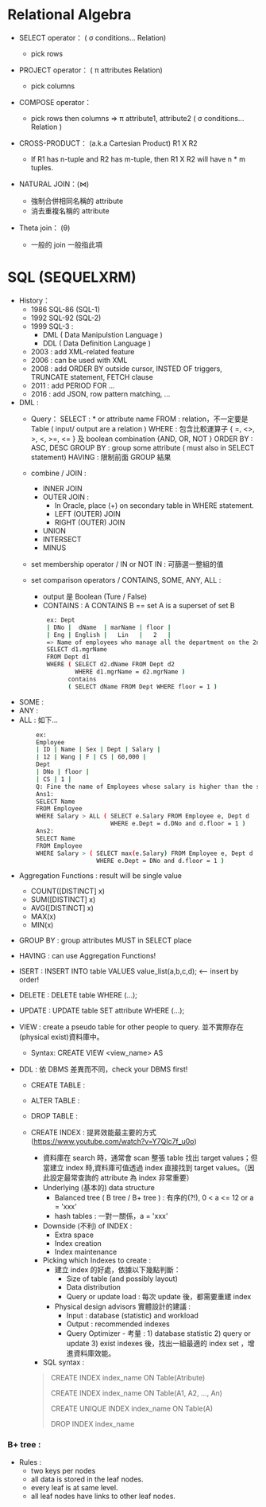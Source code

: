 # Relational Algebra 
* SELECT operator： ( σ conditions... Relation)
    * pick rows
    
* PROJECT operator： ( π attributes Relation)
    * pick columns
    
* COMPOSE operator：
    * pick rows then columns 
    => π attribute1, attribute2 ( σ conditions... Relation )
    
* CROSS-PRODUCT： (a.k.a Cartesian Product) R1 X R2
    * If R1 has n-tuple and R2 has m-tuple, then R1 X R2 will have n * m tuples.
    
* NATURAL JOIN：(⋈)   
    * 強制合併相同名稱的 attribute
    * 消去重複名稱的 attribute
    
* Theta join： (θ)
    * 一般的 join 一般指此項

# SQL (SEQUELXRM)
* History：
    * 1986 SQL-86 (SQL-1)
    * 1992 SQL-92 (SQL-2)
    * 1999 SQL-3 : 
        * DML ( Data Manipulstion Language )
        * DDL ( Data Definition Language )
    * 2003 : add XML-related feature
    * 2006 : can be used with XML
    * 2008 : add ORDER BY outside cursor, INSTED OF triggers, TRUNCATE statement, FETCH clause
    * 2011 : add PERIOD FOR ...
    * 2016 : add JSON, row pattern matching, ...
* DML :
    * Query：
        SELECT : * or attribute name
        FROM : relation，不一定要是 Table ( input/ output are a relation )
        WHERE : 包含比較運算子 { =, <>, >, <, >=, <= } 及 boolean combination {AND, OR, NOT }
        ORDER BY : ASC, DESC
        GROUP BY : group some attribute ( must also in SELECT statement)
        HAVING : 限制前面 GROUP 結果

    * combine / JOIN : 
        * INNER JOIN
        * OUTER JOIN : 
            * In Oracle, place (+) on secondary table in WHERE statement.
            * LEFT (OUTER) JOIN
            * RIGHT (OUTER) JOIN
        * UNION
        * INTERSECT
        * MINUS
    * set membership operator / IN or NOT IN : 可篩選一整組的值
    * set comparison operators / CONTAINS, SOME, ANY, ALL : 
        * output 是 Boolean (Ture / False)
        * CONTAINS : A CONTAINS B == set A is a superset of set B
        
```sh
           ex: Dept   
           | DNo |  dName  | marName | floor |
           | Eng | English |   Lin   |   2   |
           => Name of employees who manage all the department on the 2nd floor?
           SELECT d1.mgrName
           FROM Dept d1
           WHERE ( SELECT d2.dName FROM Dept d2
                   WHERE d1.mgrName = d2.mgrName )
                 contains
                 ( SELECT dName FROM Dept WHERE floor = 1 )
```
* SOME :
* ANY :
* ALL : 如下...
```sh
        ex: 
        Employee  
        | ID | Name | Sex | Dept | Salary |
        | 12 | Wang | F | CS | 60,000 |
        Dept      
        | DNo | floor |
        | CS | 1 |
        Q: Fine the name of Employees whose salary is higher than the salaey of everyone on the first floor
        Ans1:
        SELECT Name
        FROM Employee
        WHERE Salary > ALL ( SELECT e.Salary FROM Employee e, Dept d
                             WHERE e.Dept = d.DNo and d.floor = 1 )
        Ans2:
        SELECT Name
        FROM Employee
        WHERE Salary > ( SELECT max(e.Salary) FROM Employee e, Dept d
                         WHERE e.Dept = DNo and d.floor = 1 )
```

* Aggregation Functions : result will be single value
    * COUNT([DISTINCT] x)
    * SUM([DISTINCT] x)
    * AVG([DISTINCT] x)
    * MAX(x)
    * MIN(x)
* GROUP BY : group attributes MUST in SELECT place
* HAVING : can use Aggregation Functions!
* ISERT : INSERT INTO table VALUES value_list(a,b,c,d); <-- insert by order!
* DELETE : DELETE table WHERE (...);
* UPDATE : UPDATE table SET attribute WHERE (...);
* VIEW : create a pseudo table for other people to query. 並不實際存在(physical exist)資料庫中。
    * Syntax: CREATE VIEW <view_name> AS <query-expression>
         
* DDL : 依 DBMS 差異而不同，check your DBMS first!
    * CREATE TABLE :
    * ALTER TABLE :
    * DROP TABLE :
    * CREATE INDEX : 提昇效能最主要的方式 (https://www.youtube.com/watch?v=Y7Qlc7f_u0o)
        * 資料庫在 search 時，通常會 scan 整張 table 找出 target values；但當建立 index 時,資料庫可值透過 index 直接找到 target values。（因此設定最常查詢的 attribute 為 index 非常重要）
        * Underlying (基本的) data structure
            * Balanced tree ( B tree / B+ tree ) : 有序的(?!), 0 < a <= 12 or a = 'xxx'
            * hash tables : 一對一關係，a = 'xxx'
        * Downside (不利) of INDEX :
            * Extra space
            * Index creation
            * Index maintenance
        * Picking which Indexes to create :
            * 建立 index 的好處，依據以下幾點判斷：
                * Size of table (and possibly layout)
                * Data distribution
                * Query or update load : 每次 update 後，都需要重建 index
            * Physical design advisors 實體設計的建議 :
                * Input : database (statistic) and workload
                * Output : recommended indexes
                * Query Optimizer - 考量 : 1) database statistic 2) query or update 3) exist indexes 後，找出一組最適的 index set ，增進資料庫效能。
        * SQL syntax :
        
        > CREATE INDEX index_name ON Table(Atribute)
        > 
        > CREATE INDEX index_name ON Table(A1, A2, ..., An)
        > 
        > CREATE UNIQUE INDEX index_name ON Table(A)
        > 
        > DROP INDEX index_name
        

### B+ tree :
* Rules :
    * two keys per nodes
    * all data is stored in the leaf nodes.
    * every leaf is at same level.
    * all leaf nodes have links to other leaf nodes.
